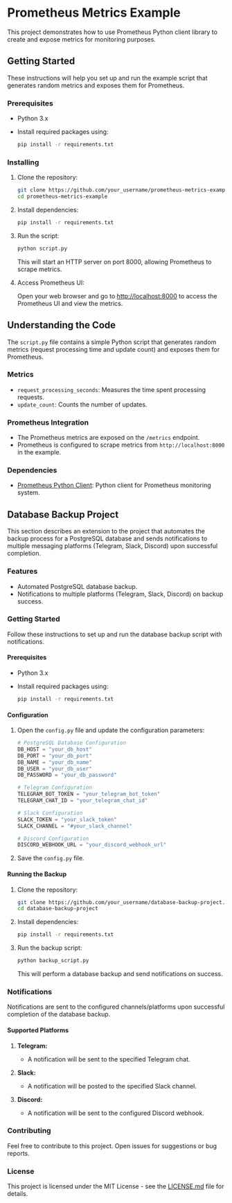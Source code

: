 # Prometheus Metrics Example

This project demonstrates how to use Prometheus Python client library to create and expose metrics for monitoring purposes.

## Getting Started

These instructions will help you set up and run the example script that generates random metrics and exposes them for Prometheus.

### Prerequisites

- Python 3.x
- Install required packages using:

    ```bash
    pip install -r requirements.txt
    ```

### Installing

1. Clone the repository:

    ```bash
    git clone https://github.com/your_username/prometheus-metrics-example.git
    cd prometheus-metrics-example
    ```

2. Install dependencies:

    ```bash
    pip install -r requirements.txt
    ```

3. Run the script:

    ```bash
    python script.py
    ```

   This will start an HTTP server on port 8000, allowing Prometheus to scrape metrics.

4. Access Prometheus UI:

    Open your web browser and go to [http://localhost:8000](http://localhost:8000) to access the Prometheus UI and view the metrics.

## Understanding the Code

The `script.py` file contains a simple Python script that generates random metrics (request processing time and update count) and exposes them for Prometheus.

### Metrics

- `request_processing_seconds`: Measures the time spent processing requests.
- `update_count`: Counts the number of updates.

### Prometheus Integration

- The Prometheus metrics are exposed on the `/metrics` endpoint.
- Prometheus is configured to scrape metrics from `http://localhost:8000` in the example.

### Dependencies

- [Prometheus Python Client](https://github.com/prometheus/client_python): Python client for Prometheus monitoring system.

## Database Backup Project

This section describes an extension to the project that automates the backup process for a PostgreSQL database and sends notifications to multiple messaging platforms (Telegram, Slack, Discord) upon successful completion.

### Features

- Automated PostgreSQL database backup.
- Notifications to multiple platforms (Telegram, Slack, Discord) on backup success.

### Getting Started

Follow these instructions to set up and run the database backup script with notifications.

#### Prerequisites

- Python 3.x
- Install required packages using:

    ```bash
    pip install -r requirements.txt
    ```

#### Configuration

1. Open the `config.py` file and update the configuration parameters:

    ```python
    # PostgreSQL Database Configuration
    DB_HOST = "your_db_host"
    DB_PORT = "your_db_port"
    DB_NAME = "your_db_name"
    DB_USER = "your_db_user"
    DB_PASSWORD = "your_db_password"

    # Telegram Configuration
    TELEGRAM_BOT_TOKEN = "your_telegram_bot_token"
    TELEGRAM_CHAT_ID = "your_telegram_chat_id"

    # Slack Configuration
    SLACK_TOKEN = "your_slack_token"
    SLACK_CHANNEL = "#your_slack_channel"

    # Discord Configuration
    DISCORD_WEBHOOK_URL = "your_discord_webhook_url"
    ```

2. Save the `config.py` file.

#### Running the Backup

1. Clone the repository:

    ```bash
    git clone https://github.com/your_username/database-backup-project.git
    cd database-backup-project
    ```

2. Install dependencies:

    ```bash
    pip install -r requirements.txt
    ```

3. Run the backup script:

    ```bash
    python backup_script.py
    ```

   This will perform a database backup and send notifications on success.

### Notifications

Notifications are sent to the configured channels/platforms upon successful completion of the database backup.

#### Supported Platforms

1. **Telegram:**
   - A notification will be sent to the specified Telegram chat.

2. **Slack:**
   - A notification will be posted to the specified Slack channel.

3. **Discord:**
   - A notification will be sent to the configured Discord webhook.

### Contributing

Feel free to contribute to this project. Open issues for suggestions or bug reports.

### License

This project is licensed under the MIT License - see the [LICENSE.md](LICENSE.md) file for details.
